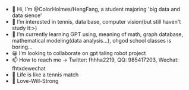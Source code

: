 - 👋 Hi, I’m @ColorHolmes/HengFang, a student majoring 'big data and data sience'
- 👀 I’m interested in tennis, data base, computer vision(but still haven't study it:>)
- 🌱 I’m currently learning GPT using, meaning of math, graph database, mathematical modeling(data analysis...), ohgod school classes is boring...
- 😀 I’m looking to collaborate on gpt taling robot project
- 📫 How to reach me -> Twitter: fhhha2219, QQ: 985417203, Wechat: fhtxdewechat
- 🎾 Life is like a tennis match 
- 💞️ Love-Will-Strong

